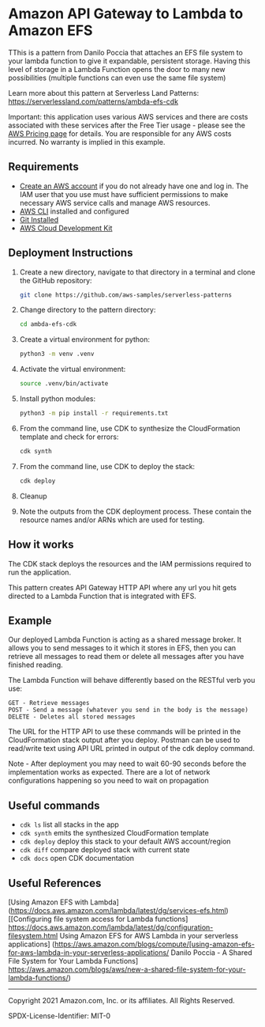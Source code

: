 # Amazon API Gateway to Lambda to Amazon EFS

TThis is a pattern from Danilo Poccia that attaches an EFS file system to your lambda function to give it expandable, persistent storage. Having this level of storage in a Lambda Function opens the door to many new possibilities (multiple functions can even use the same file system)


Learn more about this pattern at Serverless Land Patterns: https://serverlessland.com/patterns/ambda-efs-cdk

Important: this application uses various AWS services and there are costs associated with these services after the Free Tier usage - please see the [AWS Pricing page](https://aws.amazon.com/pricing/) for details. You are responsible for any AWS costs incurred. No warranty is implied in this example.

## Requirements

* [Create an AWS account](https://portal.aws.amazon.com/gp/aws/developer/registration/index.html) if you do not already have one and log in. The IAM user that you use must have sufficient permissions to make necessary AWS service calls and manage AWS resources.
* [AWS CLI](https://docs.aws.amazon.com/cli/latest/userguide/install-cliv2.html) installed and configured
* [Git Installed](https://git-scm.com/book/en/v2/Getting-Started-Installing-Git)
* [AWS Cloud Development Kit](https://docs.aws.amazon.com/cdk/latest/guide/getting_started.html)

## Deployment Instructions

1. Create a new directory, navigate to that directory in a terminal and clone the GitHub repository:
    ```bash 
    git clone https://github.com/aws-samples/serverless-patterns
    ```
1. Change directory to the pattern directory:
    ```bash
    cd ambda-efs-cdk
    ```
1. Create a virtual environment for python:
    ```bash
    python3 -m venv .venv
    ```
1. Activate the virtual environment:
    ```bash
    source .venv/bin/activate
    ```
1. Install python modules:
    ```bash
    python3 -m pip install -r requirements.txt
    ```
1. From the command line, use CDK to synthesize the CloudFormation template and check for errors:
    ```bash
    cdk synth
    ```
1. From the command line, use CDK to deploy the stack:
    ```bash
    cdk deploy
    ```
1. Cleanup
    
1. Note the outputs from the CDK deployment process. These contain the resource names and/or ARNs which are used for testing.


## How it works

The CDK stack deploys the resources and the IAM permissions required to run the application.

This pattern creates API Gateway HTTP API where any url you hit gets directed to a Lambda Function that is integrated with EFS.

## Example 
Our deployed Lambda Function is acting as a shared message broker. It allows you to send messages to it which it stores in EFS, then you can retrieve all messages to read them or delete all messages after you have finished reading.

The Lambda Function will behave differently based on the RESTful verb you use:

    GET - Retrieve messages
    POST - Send a message (whatever you send in the body is the message)
    DELETE - Deletes all stored messages

The URL for the HTTP API to use these commands will be printed in the CloudFormation stack output after you deploy.
Postman can be used to read/write text using API URL printed in output of the cdk deploy command.

Note - After deployment you may need to wait 60-90 seconds before the implementation works as expected. There are a lot of network configurations happening so you need to wait on propagation


## Useful commands

 * `cdk ls`          list all stacks in the app
 * `cdk synth`       emits the synthesized CloudFormation template
 * `cdk deploy`      deploy this stack to your default AWS account/region
 * `cdk diff`        compare deployed stack with current state
 * `cdk docs`        open CDK documentation


## Useful References
[Using Amazon EFS with Lambda] (https://docs.aws.amazon.com/lambda/latest/dg/services-efs.html)
[[Configuring file system access for Lambda functions] https://docs.aws.amazon.com/lambda/latest/dg/configuration-filesystem.html
Using Amazon EFS for AWS Lambda in your serverless applications] (https://aws.amazon.com/blogs/compute/[using-amazon-efs-for-aws-lambda-in-your-serverless-applications/
Danilo Poccia - A Shared File System for Your Lambda Functions] https://aws.amazon.com/blogs/aws/new-a-shared-file-system-for-your-lambda-functions/)

----
Copyright 2021 Amazon.com, Inc. or its affiliates. All Rights Reserved.

SPDX-License-Identifier: MIT-0